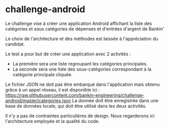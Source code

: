 # challenge-android

Le challenge vise à créer une application Android affichant la liste des catégories et sous catégories de dépenses et d'entrées d'argent de Bankin'

Le choix de l'architecture et des méthodes est laissée à l'appréciation du candidat.

Le test a pour but de créer une application avec 2 activités : 
- La première sera une liste regroupant les catégories principales.
- La seconde sera une liste des sous-catégories correspondant à la catégorie principale cliquée.

Le fichier JSON ne doit pas être embarqué dans l'application mais obtenu grâce à un appel réseau, il est disponible ici : https://raw.githubusercontent.com/bankin-engineering/challenge-android/master/categories.json
La donnée doit être enregistrée dans une base de données locale, qui doit être utilisé dans les deux activités.

Il n'y a pas de contraintes particulières de design. Nous regarderons ici l'architecture employée et la qualité du code. 
